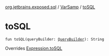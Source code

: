 [org.jetbrains.exposed.sql](../index.md) / [VarSamp](index.md) / [toSQL](.)

# toSQL

`fun toSQL(queryBuilder: `[`QueryBuilder`](../-query-builder/index.md)`): String`

Overrides [Expression.toSQL](../-expression/to-s-q-l.md)

